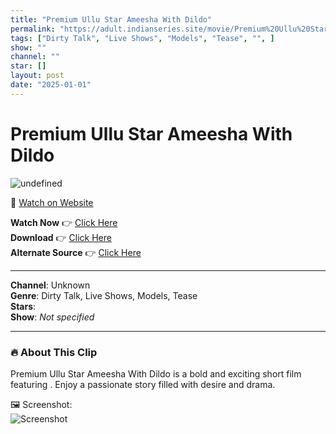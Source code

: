 ```yaml
---
title: "Premium Ullu Star Ameesha With Dildo"
permalink: "https://adult.indianseries.site/movie/Premium%20Ullu%20Star%20Ameesha%20With%20Dildo"
tags: ["Dirty Talk", "Live Shows", "Models", "Tease", "", ]
show: ""
channel: ""
star: []
layout: post
date: "2025-01-01"
---
```


# Premium Ullu Star Ameesha With Dildo

![undefined](https://desisins.com/wp-content/uploads/2024/08/Ameesha-Live-Tease-DesiSins.com_.jpg)

🔗 [Watch on Website](https://adult.indianseries.site/movie/Premium%20Ullu%20Star%20Ameesha%20With%20Dildo)

**Watch Now** 👉 [Click Here](https://adult.indianseries.site/movie/Premium%20Ullu%20Star%20Ameesha%20With%20Dildo)  
**Download** 👉 [Click Here](https://adult.indianseries.site/movie/Premium%20Ullu%20Star%20Ameesha%20With%20Dildo)  
**Alternate Source** 👉 [Click Here](https://adult.indianseries.site/movie/Premium%20Ullu%20Star%20Ameesha%20With%20Dildo)

---

**Channel**: Unknown  
**Genre**: Dirty Talk, Live Shows, Models, Tease  
**Stars**:   
**Show**: *Not specified*

---

### 🔥 About This Clip

Premium Ullu Star Ameesha With Dildo is a bold and exciting short film featuring . Enjoy a passionate story filled with desire and drama.
 
🖼️ Screenshot:  
![Screenshot](https://desisins.com/wp-content/uploads/2024/08/Ameesha-Live-Tease-DesiSins.com_.jpg)
